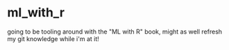 # ml_with_r
going to be tooling around with the "ML with R" book, might as well refresh my git knowledge while i'm at it!
